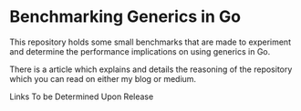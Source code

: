 # Benchmarking Generics in Go
This repository holds some small benchmarks that are made to experiment and determine
the performance implications on using generics in Go.

There is a article which explains and details the reasoning of the repository 
which you can read on either my blog or medium.

Links To be Determined Upon Release